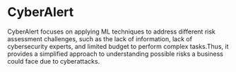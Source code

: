 # CyberAlert

CyberAlert focuses on applying ML techniques to address different risk 
assessment challenges, such as the lack of information, lack of
cybersecurity experts, and limited budget to perform complex
tasks.Thus, it provides a simplified approach to understanding
possible risks a business could face due to cyberattacks.
